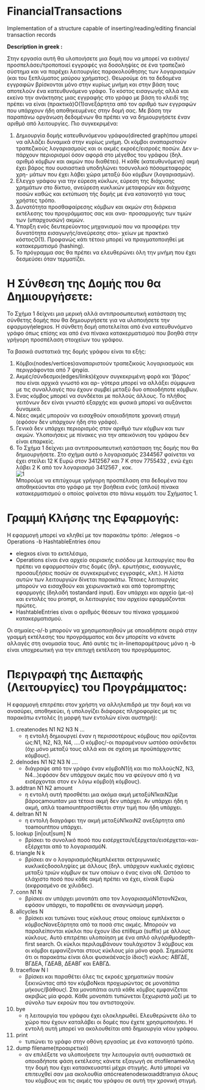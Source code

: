 # FinancialTransactions
Implementation of a structure capable of inserting/reading/editing financial transaction records  

**Description in greek :**

Στην εργασία αυτή θα υλοποιήσετε μια δομή που να μπορεί να εισάγει/προσπελάσει/τροποποιεί εγγραφές για
δοσοληψίες σε ένα τραπεζικό σύστημα και να παρέχει λειτουργίες παρακολούθησης των λογαριασμών (και του
ξεπλύματος μαύρου χρήματος). Θεωρούμε ότι τα δεδομένα εγγραφών βρίσκονται μόνο στην κυρίως μνήμη και
στην βάση τους αποτελούν ένα κατευθυνόμενο γράφο. Το κόστος εισαγωγής αλλά και εκείνο την ανάκτησης
μιας εγγραφής στο γράφο με βάση το κλειδί της πρέπει να είναι (πρακτικά)O(1)ανεξάρτητα από τον αριθμό
των εγγραφών που υπάρχουν ήδη αποθηκευμένες στην δομή σας. Με βάση την παραπάνω οργάνωση δεδομένων
θα πρέπει να να δημιουργήσετε έναν αριθμό από λειτουργίες. Πιο συγκεκριμένα:

1. Δημιουργία δομής κατευθυνόμενου γράφου(directed graph)που μπορεί να αλλάζει δυναμικά στην κυρίως
    μνήμη. Οι κόμβοι αναπαριστούν τραπεζικούς λογαριασμούς και οι ακμές εκροές/εισροές ποσών. Δεν υ-
    πάρχουν περιορισμοί όσον αφορά στο μέγεθος του γράφου (δηλ. αριθμό κόμβων και ακμών που διαθέτει).
    Η κάθε (κατευθυνόμενη) ακμή έχει βάρος που ουσιαστικά υποδηλώνει τοσυνολικό πόσομεταφοράς χρη-
    μάτων που έχει λάβει χώρα μεταξύ δύο κόμβων (λογαριασμών).
2. ́Ελεγχο γράφου για την εύρεση κύκλων, εύρεση της διάχυσης χρημάτων στο δίκτυο, ανεύρεση κυκλικών
    μεταφορών και διάχυσης ποσών καθώς και εκτύπωση τής δομής με ένα κατανοητό για τους χρήστες τρόπο.
3. Δυνατότητα προσθαφαίρεσης κόμβων και ακμών στη διάρκεια εκτέλεσης του προγράμματος σας και ανα-
    προσαρμογής των τιμών των (υπαρχουσών) ακμών.
4. ́Υπαρξη ενός δευτερεύοντος μηχανισμού που να προσφέρει την δυνατότητα εισαγωγής/ανεύρεσης στοι-
    χείων με πρακτικό κόστοςO(1). Προφανώς κάτι τέτοιο μπορεί να πραγματοποιηθεί με κατακερματισμό
    (hashing).
5. Το πρόγραμμα σας θα πρέπει να ελευθερώνει όλη την μνήμη που έχει δεσμεύσει όταν τερματίζει.

# Η Σύνθεση της Δομής που θα Δημιουργήσετε:

Το Σχήμα 1 δείχνει μια μερική αλλά αντιπροσωπευτική κατάσταση της σύνθετης δομής που θα δημιουργήσετε
για να υλοποιήσετε την εφαρμογήelegxos. Η σύνθετη δομή αποτελείται από ένα κατευθυνόμενο γράφο όπως
επίσης και από ένα πίνακα κατακερματισμού που βοηθά στην γρήγορη προσπέλαση στοιχείων του γράφου.

Τα βασικά συστατικά της δομής γράφου είναι τα εξής:

1. Κόμβοι(nodes/vertices)αναπαριστούν τραπεζικούς λογαριασμούς και περιγράφονται από 7 ψηφία.
2. Ακμές/σύνδεσμοι(edges/links)έχουν συγκεκριμένη φορά και ‘βάρος’ που είναι αρχικά γνωστό και αρ-
    γότερα μπορεί να αλλάξει σύμφωνα με τις συναλλαγές που έχουν συμβεί μεταξύ δυο οποιοδήποτε κόμβων.
3. ́Ενας κόμβος μπορεί να συνδέεται με πολλούς άλλους. Το πλήθος γειτόνων δεν είναι γνωστό εξαρχής και
    φυσικά μπορεί να αυξάνεται δυναμικά.
4. Νέες ακμές μπορούν να εισαχθούν οποιαδήποτε χρονική στιγμή (εφόσον δεν υπάρχουν ήδη στο γράφο).
5. Γενικά δεν υπάρχει περιορισμός στον αριθμό των κόμβων και των ακμών. Υλοποιήσεις με πίνακες για την
    απεικόνιση του γράφου δεν είναι επαρκείς.  
6. Το Σχήμα 1 δείχνει μια αντιπροσωπευτική κατάσταση της δομής που θα δημιουργήσετε. Στο σχήμα αυτό
    ο λογαριασμός 2344567 φαίνεται να έχει στείλει 12 Κ Ευρώ στον 3412567 και 7 Κ στον 7755432 , ενώ έχει
    λάβει 2 Κ από τον λογαριασμό 3412567 , κοκ.  
![1](http://i63.tinypic.com/2jfgd4j.png)  
Μπορούμε να επιτύχουμε γρήγορη προσπέλαση στα δεδομένα που αποθηκεύονται στο γράφο με την βοήθεια
ενός (απλού) πίνακα κατακερματισμού ο οποίος φαίνεται στο πάνω κομμάτι του Σχήματος 1.

# Γραμμή Κλήσης της Εφαρμογής:

Η εφαρμογή μπορεί να κληθεί με τον παρακάτω τρόπο:
./elegxos -o Operations -b HashtableEntries
όπου

- elegxos είναι το εκτελέσιμο,
- Operations είναι ένα αρχείο σειριακής εισόδου με λειτουργίες που θα πρέπει να εφαρμοστούν στις δομές
    (δηλ. ερωτήσεις, εισαγωγές, προσαυξήσεις ποσών σε συγκεκριμένες εγγραφές, κλπ.). Η λίστα αυτών
    των λειτουργιών δίνεται παρακάτω. Τέτοιες λειτουργίες μπορούν να εισαχθούν και χειρωνακτικά και από
    τοpromptτης εφαρμογής (δηλαδή τοstandard input). Εαν υπάρχει και αρχείο (με-o) και εντολές του
    prompt, οι λειτουργίες του αρχείου εφαρμόζονται πρώτες.
- HashtableEntries είναι ο αριθμός θέσεων του πίνακα γραμμικού κατακερματισμού.

Οι σημαίες-o/-b μπορούν να χρησιμοποιηθούν με οποιαδήποτε σειρά στην γραμμή εκτέλεσης του προγράμματος
και δεν μπορείτε να κάνετε αλλαγές στη ονομασία τους. Από αυτές τις in-lineπαραμέτρους μόνο η -b είναι
υποχρεωτική για την επιτυχή εκτέλεση του προγράμματος.

# Περιγραφή της Διεπαφής (Λειτουργίες) του Προγράμματος:

Η εφαρμογή επιτρέπει στον χρήστη να αλληλεπιδρά με την δομή και να ανασύρει, αποθηκεύει, ή υπολογίζει
διάφορες πληροφορίες με τις παρακάτω εντολές (η μορφή των εντολών είναι αυστηρή):



1. createnodes N1 N2 N3 N ...
   - η εντολή δημιουργεί έναν η περισσοτέρους κόμβους που ορίζονται ώς:N1, N2, N3, N4, ....Ο κόμβος/-οι
παραμένουν ωστόσο ασύνδετοι (όχι μόνο μεταξύ τους αλλά και σε σχέση με προϋπάρχοντες κόμβους).
2. delnodes N1 N2 N3 N ....
   - διάγραψε από τον γράφο έναν κόμβοN1(ή και πιο πολλούςN2, N3, N4...)εφόσον δεν υπάρχουν ακμές
που να φεύγουν από ή να εισέρχονται στον εν λόγω κόμβο(ή κόμβους).
3. addtran N1 N2 amount
   - η εντολή αυτή προσθέτει μια ακόμα ακμή μεταξύN1καιN2με βάροςamountαν μια τέτοια ακμή δεν
υπάρχει. Αν υπάρχει ήδη η ακμή, απλά τοamountπροστίθεται στην τιμή που ήδη υπάρχει.
4. deltran N1 N
   - η εντολή διαγράφει την ακμή μεταξύN1καιN2 ανεξάρτητα από τοamountπου υπάρχει.
5. lookup [in|out|sum] N
   - βρίσκει το συνολικό ποσό που εισέρχεται/εξέρχεται/εισέρχεται-και-εξέρχεται από το λογαριασμόN.
6. triangle N k
   - βρίσκει αν ο λογαριασμόςNεμπλέκεται σετριγωνικές κυκλικέςδοσοληψίες με άλλους (δηλ. υπάρχουν
κυκλικές σχέσεις μεταξύ τριών κόμβων εκ των οποίων ο ένας είναι οN. Ωστόσο το ελάχιστο ποσό που
κάθε ακμή πρέπει να έχει, είναιk Ευρώ (εκφρασμένο σε χιλιάδες).
7. conn N1 N
   - βρίσκει αν υπάρχει μονοπάτι απο τον λογαριασμόN1στονN2και, εφόσον υπάρχει, το παραθέτει σε
αναγνώσιμη μορφή.
8. allcycles N
   - βρίσκει και τυπώνει τους κύκλους στους οποίους εμπλέκεται ο κόμβοςNανεξάρτητα από τα ποσά στις
ακμές. Μπορούν να παραλείπονται κύκλοι που έχουν ίδιο επίθεμα (suffix) με άλλους κύκλους. Αυτό
επιτρέπει υλοποίηση με ένα απλό αλγόριθμοdepth-first search. Οι κύκλοι περιλαμβάνουν τουλάχιστον 3
κόμβους και οι κόμβοι εμφανίζονται στους κύκλους μία μόνο φορά. Σημειώστε ότι οι παρακάτω είναι όλοι
φυσικάένας(ο ίδιος!) κύκλος: ΑΒΓΔΕ, ΒΓΔΕΑ, ΓΔΕΑΒ, ΔΕΑΒΓ και ΕΑΒΓΔ.
9. traceflow N l
   - βρίσκει και παραθέτει όλες τις εκροές χρηματικών ποσών ξεκινώντας από τον κόμβοNκαι προχωρώντας
σε μονοπάτια μήκους/βάθουςl. Στα μονοπάτια αυτά κάθε κόμβος εμφανίζεται ακριβώς μία φορά. Κάθε
μονοπάτι τυπώνεται ξεχωριστά μαζί με το σύνολο των εκροών που του αντιστοιχούν.
10. bye
    - η λειτουργία του γράφου έχει ολοκληρωθεί. Ελευθερώνετε όλο το χώρο που έχουν καταλάβει οι δομές
που έχετε χρησιμοποιήσει. Η εντολή αυτή μπορεί να ακολουθείται από δημιουργία νέου γράφου.
11. print
    - τυπώνει το γράφο στην οθόνη εργασίας με ένα κατανοητό τρόπο.
12. dump filename(προαιρετικό)
    - αν επιλέξετε να υλοποιήσετε την λειτουργία αυτή ουσιαστικά σε οποιαδήποτε φάση εκτέλεσης κάνετε
εξαγωγή σε στοfilenameόλη την δομή που έχει κατασκευαστεί μέχρι στιγμής. Αυτό μπορεί να επιτευχθεί
σαν μια ακολουθία απόcreatenodesκαιaddtranγια όλους του κόμβους και τις ακμές του γράφου σε αυτή
την χρονική στιγμή.

